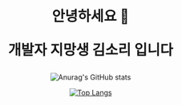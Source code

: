 <div align="center">
<h1>
  안녕하세요 👋 
  <p>개발자 지망생 김소리 입니다</p>
</h1>


![Anurag's GitHub stats](https://github-readme-stats.vercel.app/api?username=ImSol-k&show_icons=true&theme=transparent)

[![Top Langs](https://github-readme-stats.vercel.app/api/top-langs/?username=ImSol-k&layout=compact)](https://github.com/anuraghazra/github-readme-stats)

</div>
<!--
**ImSol-k/ImSol-k** is a ✨ _special_ ✨ repository because its `README.md` (this file) appears on your GitHub profile.

Here are some ideas to get you started:

- 🔭 I’m currently working on ...
- 🌱 I’m currently learning ...
- 👯 I’m looking to collaborate on ...
- 🤔 I’m looking for help with ...
- 💬 Ask me about ...
- 📫 How to reach me: ...
- 😄 Pronouns: ...
- ⚡ Fun fact: ...
-->
